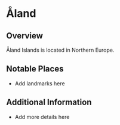 # Åland
## Overview
Åland Islands is located in Northern Europe.

## Notable Places
- Add landmarks here

## Additional Information
- Add more details here
